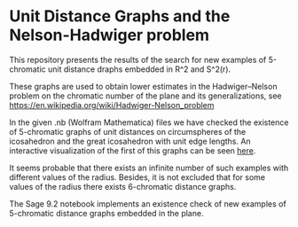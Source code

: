 # Unit Distance Graphs and the Nelson-Hadwiger problem
This repository presents the results of the search for new examples of 5-chromatic unit distance draphs embedded in R^2 and S^2(r). 

These graphs are used to obtain lower estimates in the Hadwiger–Nelson problem on the chromatic number of the plane and its generalizations, see https://en.wikipedia.org/wiki/Hadwiger-Nelson_problem

In the given .nb (Wolfram Mathematica) files we have checked the existence of 5-chromatic graphs of unit distances on circumspheres of the icosahedron and the great icosahedron with  unit edge lengths. An interactive visualization of the first of this graphs can be seen <a href="https://vsvor.github.io/">here</a>.

It seems probable that there exists an infinite number of such examples with different values of the radius. Besides, it is not excluded that for some values of the radius there exists 6-chromatic distance graphs.

The Sage 9.2 notebook implements an existence check of new examples of 5-chromatic distance graphs embedded in the plane.



